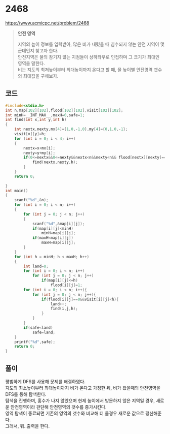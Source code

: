# 2468
https://www.acmicpc.net/problem/2468
>**안전 영역**
>
> 지역의 높이 정보를 입력받아, 많은 비가 내렸을 때 침수되지 않는 안전 지역이 몇군데인지 찾고자 한다.<br>
> 안전지역은 물의 잠기지 않는 지점들이 상하좌우로 인접하며 그 크기가 최대인 영역을 말한다.<br>
> 비는 지도의 최저높이부터 최대높이까지 온다고 할 때, 물 높이별 안전영역 갯수의 최대값을 구해보자.<br>
## 코드
```c
#include<stdio.h>
int n,map[102][102],flood[102][102],visit[102][102];
int minH=__INT_MAX__,maxH=0,safe=1;
int find(int x,int y,int h)
{
	int nextx,nexty,mx[4]={1,0,-1,0},my[4]={0,1,0,-1};
	visit[x][y]=h;
	for (int i = 0; i < 4; i++)
	{
		nextx=x+mx[i];
		nexty=y+my[i];
		if(0<=nextx&&0<=nexty&&nextx<n&&nexty<n&& flood[nextx][nexty]==0 && visit[nextx][nexty]<h){
			find(nextx,nexty,h);
		}
	}
	return 0;
	
}
int main()
{
	scanf("%d",&n);
	for (int i = 0; i < n; i++)
	{
		for (int j = 0; j < n; j++)
		{
			scanf("%d",&map[i][j]);
			if(map[i][j]<minH)
				minH=map[i][j];
			if(maxH<map[i][j])
				maxH=map[i][j];
		}
	}
	for (int h = minH; h < maxH; h++)
	{
		int land=0;
		for (int i = 0; i < n; i++)
			for (int j = 0; j < n; j++)
				if(map[i][j]<=h)
					flood[i][j]=1;
		for (int i = 0; i < n; i++){
			for (int j = 0; j < n; j++){
				if(flood[i][j]==0&&visit[i][j]<h){
					land++;
					find(i,j,h);
				}
			}
		}
		if(safe<land)
			safe=land;
	}
	printf("%d",safe);
	return 0;
}
```
## 풀이
평범하게 DFS를 사용해 문제를 해결하였다.<br>
지도의 최소높이부터 최대높이까지 비가 온다고 가정한 뒤, 비가 왔을때의 안전영역을 DFS를 통해 탐색한다.<br>
탐색을 진행하며, 홍수가 나지 않았으며 현제 높이에서 방문하지 않은 지역일 경우, 새로운 안전영역이라 판단해 안전영역의 갯수를 증가시킨다.<br>
영역 탐색이 종료되면 기존의 영역의 갯수와 비교해 더 클경우 새로운 값으로 갱신해준다.<br>
그래서, 뭐..출력을 한다.<br>